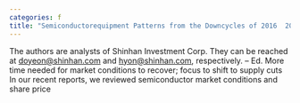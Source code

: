 ```yaml
---
categories: f
title: "Semiconductorequipment Patterns from the Downcycles of 2016  2019"
---
```

The authors are analysts of Shinhan Investment Corp. They can be reached at doyeon@shinhan.com and hyon@shinhan.com, respectively. – Ed. More time needed for market conditions to recover; focus to shift to supply cuts In our recent reports, we reviewed semiconductor market conditions and share price